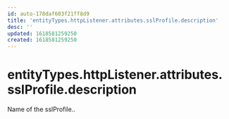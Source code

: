 ```yaml
---
id: auto-178daf603f21ff8d9
title: 'entityTypes.httpListener.attributes.sslProfile.description'
desc: ''
updated: 1618581259250
created: 1618581259250
---
```

# entityTypes.httpListener.attributes.sslProfile.description

Name of the sslProfile..
